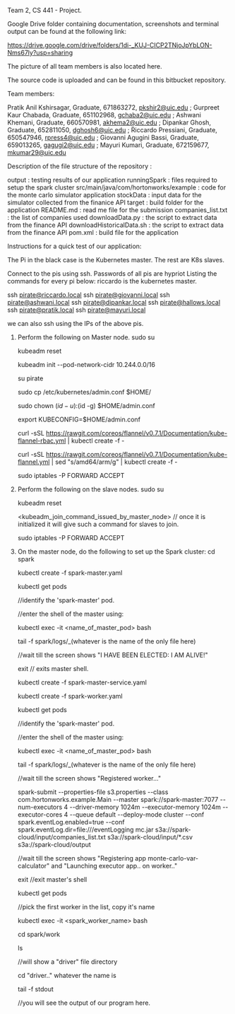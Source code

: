 Team 2, CS 441 - Project.

Google Drive folder containing documentation, screenshots and terminal output can be found at the following link:

https://drive.google.com/drive/folders/1di-_KUJ-CICP2TNjoJpYbLON-Nms67ly?usp=sharing

The picture of all team members is also located here.

The source code is uploaded and can be found in this bitbucket repository.

Team members:

Pratik Anil Kshirsagar, Graduate, 671863272, pkshir2@uic.edu ;
Gurpreet Kaur Chabada, Graduate, 651102968, gchaba2@uic.edu  ;
Ashwani Khemani, Graduate, 660570981, akhema2@uic.edu ;
Dipankar Ghosh, Graduate, 652811050, dghosh6@uic.edu  ;
Riccardo Pressiani, Graduate, 650547946, rpress4@uic.edu ;
Giovanni Agugini Bassi, Graduate, 659013265, gagugi2@uic.edu ;
Mayuri Kumari, Graduate, 672159677, mkumar29@uic.edu 

Description of the file structure of the repository :

output  : testing results of our application 
runningSpark : files required to setup the spark cluster 
src/main/java/com/hortonworks/example : code for the monte carlo simulator application 
stockData :  input data for the simulator collected from the finanice API
target :  build folder for the application 
README.md : read me file for the submission 
companies_list.txt : the list of companies used 
downloadData.py : the script to extract data from the finance API
downloadHistoricalData.sh : the script to extract data from the finance API
pom.xml :  build file for the application 

Instructions for a quick test of our application:

The Pi in the black case is the Kubernetes master. The rest are K8s slaves.

Connect to the pis using ssh. Passwords of all pis are hypriot
Listing the commands for every pi below: 
riccardo is the kubernetes master.

ssh pirate@riccardo.local
ssh pirate@giovanni.local
ssh pirate@ashwani.local
ssh pirate@dipankar.local
ssh pirate@hallows.local
ssh pirate@pratik.local
ssh pirate@mayuri.local

we can also ssh using the IPs of the above pis.

1.	Perform the following on Master node.
	sudo su

	kubeadm reset

	kubeadm init --pod-network-cidr 10.244.0.0/16

	su pirate

	sudo cp /etc/kubernetes/admin.conf $HOME/

	sudo chown $(id -u):$(id -g) $HOME/admin.conf
	
	export KUBECONFIG=$HOME/admin.conf

	curl -sSL https://rawgit.com/coreos/flannel/v0.7.1/Documentation/kube-flannel-rbac.yml | kubectl create -f -

	curl -sSL https://rawgit.com/coreos/flannel/v0.7.1/Documentation/kube-flannel.yml | sed "s/amd64/arm/g" | kubectl create -f -

	sudo iptables -P FORWARD ACCEPT

2.	Perform the following on the slave nodes.
	sudo su

	kubeadm reset

	<kubeadm_join_command_issued_by_master_node> // once it is initialized it will give such a command for slaves to join.

	sudo iptables -P FORWARD ACCEPT

3.	On the master node, do the following to set up the Spark cluster:
	cd spark
	
	kubectl create -f spark-master.yaml
	
	kubectl get pods
	
	//identify the 'spark-master' pod.
	
	//enter the shell of the master using:
	
	kubectl exec -it <name_of_master_pod> bash
	
	tail -f spark/logs/_(whatever is the name of the only file here)
	
	//wait till the screen shows "I HAVE BEEN ELECTED: I AM ALIVE!"
	
	exit // exits master shell.
	
	kubectl create -f spark-master-service.yaml
	
	kubectl create -f spark-worker.yaml
	
	kubectl get pods
	
	//identify the 'spark-master' pod.
	
	//enter the shell of the master using:
	
	kubectl exec -it <name_of_master_pod> bash
	
	tail -f spark/logs/_(whatever is the name of the only file here)
	
	//wait till the screen shows "Registered worker..."
	
	spark-submit --properties-file s3.properties --class com.hortonworks.example.Main --master spark://spark-master:7077 --num-executors 4 --driver-memory 1024m --executor-memory 1024m --executor-cores 4 --queue default --deploy-mode cluster --conf spark.eventLog.enabled=true --conf spark.eventLog.dir=file:///eventLogging mc.jar s3a://spark-cloud/input/companies_list.txt s3a://spark-cloud/input/*.csv s3a://spark-cloud/output
	
	//wait till the screen shows "Registering app monte-carlo-var-calculator" and "Launching executor app.. on worker.."
	
	exit //exit master's shell
	
	kubectl get pods
	
	//pick the first worker in the list, copy it's name
	
	kubectl exec -it <spark_worker_name> bash
	
	cd spark/work
	
	ls
	
	//will show a "driver" file directory
	
	cd "driver.." whatever the name is
	
	tail -f stdout
	
	//you will see the output of our program here.


